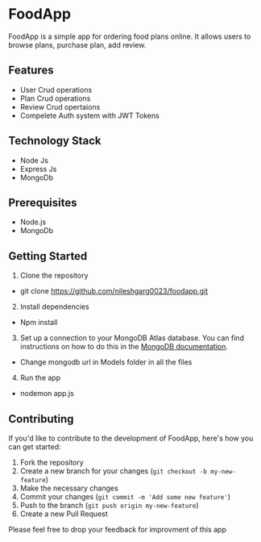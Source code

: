 # FoodApp

FoodApp is a simple app for ordering food plans online. It allows users to browse plans, purchase plan, add review.

## Features

- User Crud operations
- Plan Crud operations
- Review Crud opertaions
- Compelete Auth system with JWT Tokens

## Technology Stack

- Node Js
- Express Js
- MongoDb

## Prerequisites

- Node.js
- MongoDb

## Getting Started

1. Clone the repository

- git clone https://github.com/nileshgarg0023/foodapp.git

2. Install dependencies

- Npm install



3. Set up a connection to your MongoDB Atlas database. You can find instructions on how to do this in the [MongoDB documentation](https://docs.mongodb.com/guides/).
  
- Change mongodb url in Models folder in all the files
  
4. Run the app

- nodemon app.js



## Contributing

If you'd like to contribute to the development of FoodApp, here's how you can get started:

1. Fork the repository
2. Create a new branch for your changes (`git checkout -b my-new-feature`)
3. Make the necessary changes
4. Commit your changes (`git commit -m 'Add some new feature'`)
5. Push to the branch (`git push origin my-new-feature`)
6. Create a new Pull Request

Please feel free to drop your feedback for improvment of this app

